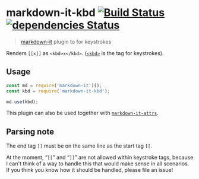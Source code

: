 # markdown-it-kbd [![Build Status](https://travis-ci.org/jGleitz/markdown-it-prism.svg?branch=master)](https://travis-ci.org/jGleitz/markdown-it-kbd) [![dependencies Status](https://david-dm.org/jGleitz/markdown-it-prism/status.svg)](https://david-dm.org/jGleitz/markdown-it-kbd)
> [markdown-it](https://github.com/markdown-it/markdown-it) plugin to for keystrokes

Renders `[[x]]` as `<kbd>x</kbd>`. ([`<kbd>`](http://www.w3schools.com/tags/tag_kbd.asp) is the tag for keystrokes).

## Usage
```js
const md = require('markdown-it')();
const kbd = require('markdown-it-kbd');

md.use(kbd);
```

This plugin can also be used together with [`markdown-it-attrs`](https://github.com/arve0/markdown-it-attrs/).

## Parsing note

The end tag `]]` must be on the same line as the start tag `[[`.

At the moment, “`[[`” and “`]]`” are not allowed within keystroke tags, because I can't think of a way to handle this that would make sense in all scenarios. If you think you know how it should be handled, please file an issue!
